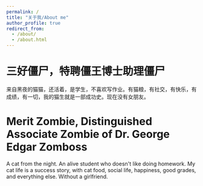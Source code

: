 ```yaml
---
permalink: /
title: "关于我/About me"
author_profile: true
redirect_from: 
  - /about/
  - /about.html
---
```

三好僵尸，特聘僵王博士助理僵尸
=====
来自黑夜的猫猫，还活着，是学生，不喜欢写作业。有猫粮，有社交，有快乐，有成绩，有一切，我的猫生就是一部成功史。现在没有女朋友。

Merit Zombie, Distinguished Associate Zombie of Dr. George Edgar Zomboss
=====
A cat from the night. An alive student who doesn't like doing homework. My cat life is a success story, with cat food, social life, happiness, good grades, and everything else. Without a girlfriend.
